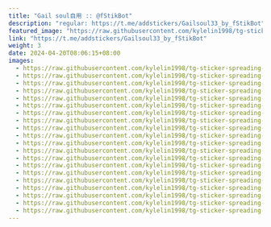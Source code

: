 ```yaml
---
title: "Gail soul自用 :: @fStikBot"
description: "regular: https://t.me/addstickers/Gailsoul33_by_fStikBot"
featured_image: "https://raw.githubusercontent.com/kylelin1998/tg-sticker-spreading-worldwide-images/main/img/ec326fe7-ed7e-4dff-bcda-e22e0e006c79.jpg"
link: "https://t.me/addstickers/Gailsoul33_by_fStikBot"
weight: 3
date: 2024-04-20T08:06:15+08:00
images:
  - https://raw.githubusercontent.com/kylelin1998/tg-sticker-spreading-worldwide-images/main/img/ec326fe7-ed7e-4dff-bcda-e22e0e006c79.jpg
  - https://raw.githubusercontent.com/kylelin1998/tg-sticker-spreading-worldwide-images/main/img/012513cb-598f-4179-a357-8d18c4244ab4.jpg
  - https://raw.githubusercontent.com/kylelin1998/tg-sticker-spreading-worldwide-images/main/img/5054ce1f-5186-49e5-84f8-d4c905b671ba.jpg
  - https://raw.githubusercontent.com/kylelin1998/tg-sticker-spreading-worldwide-images/main/img/4441a66e-8c8e-4e18-b4e5-592a6180985f.jpg
  - https://raw.githubusercontent.com/kylelin1998/tg-sticker-spreading-worldwide-images/main/img/f9cfc930-9715-48cb-9fc5-e39fb0d2b353.jpg
  - https://raw.githubusercontent.com/kylelin1998/tg-sticker-spreading-worldwide-images/main/img/793f0993-03c3-4ab3-afcc-e938078b8386.jpg
  - https://raw.githubusercontent.com/kylelin1998/tg-sticker-spreading-worldwide-images/main/img/1b1e33d6-236c-4354-8739-633f51958fd5.jpg
  - https://raw.githubusercontent.com/kylelin1998/tg-sticker-spreading-worldwide-images/main/img/aaa13b55-8259-4c98-860c-ff1ae0701192.jpg
  - https://raw.githubusercontent.com/kylelin1998/tg-sticker-spreading-worldwide-images/main/img/575a394f-d872-4b63-8b89-374231f9fdfa.jpg
  - https://raw.githubusercontent.com/kylelin1998/tg-sticker-spreading-worldwide-images/main/img/6e6ad798-fbc8-4776-80a0-04c20e082094.jpg
  - https://raw.githubusercontent.com/kylelin1998/tg-sticker-spreading-worldwide-images/main/img/2d2d24f1-30f3-4cd3-bfc3-2eff4bd072fd.jpg
  - https://raw.githubusercontent.com/kylelin1998/tg-sticker-spreading-worldwide-images/main/img/c655fc67-5e6d-4d6d-9e4b-96990b7eda01.jpg
  - https://raw.githubusercontent.com/kylelin1998/tg-sticker-spreading-worldwide-images/main/img/b8c945e0-9c72-4790-a112-d412de5b8cc6.jpg
  - https://raw.githubusercontent.com/kylelin1998/tg-sticker-spreading-worldwide-images/main/img/90cf0bba-6fd7-4ed4-a318-f77da37d94b5.jpg
  - https://raw.githubusercontent.com/kylelin1998/tg-sticker-spreading-worldwide-images/main/img/c228b7eb-45a6-4832-af9f-131578f5b776.jpg
  - https://raw.githubusercontent.com/kylelin1998/tg-sticker-spreading-worldwide-images/main/img/329eaa7f-e515-4e98-9a6b-2a5aab2ffa04.jpg
  - https://raw.githubusercontent.com/kylelin1998/tg-sticker-spreading-worldwide-images/main/img/46999e41-5b3e-4361-a4e4-d9e643d1da5c.jpg
  - https://raw.githubusercontent.com/kylelin1998/tg-sticker-spreading-worldwide-images/main/img/3f0c80d6-b699-4730-8a63-1fbe9fa73ab0.jpg
  - https://raw.githubusercontent.com/kylelin1998/tg-sticker-spreading-worldwide-images/main/img/0992cb67-46ad-4978-a599-7b4190822797.jpg
  - https://raw.githubusercontent.com/kylelin1998/tg-sticker-spreading-worldwide-images/main/img/36158a57-152d-4214-bf80-a9495c5d1c05.jpg
---
```

